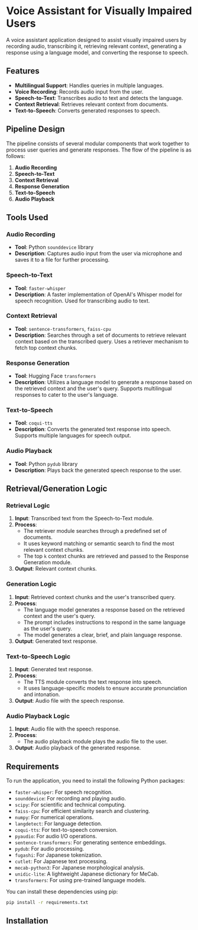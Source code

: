 # Voice Assistant for Visually Impaired Users

A voice assistant application designed to assist visually impaired users by recording audio, transcribing it, retrieving relevant context, generating a response using a language model, and converting the response to speech.

## Features

- **Multilingual Support**: Handles queries in multiple languages.
- **Voice Recording**: Records audio input from the user.
- **Speech-to-Text**: Transcribes audio to text and detects the language.
- **Context Retrieval**: Retrieves relevant context from documents.
- **Text-to-Speech**: Converts generated responses to speech.

## Pipeline Design

The pipeline consists of several modular components that work together to process user queries and generate responses. The flow of the pipeline is as follows:

1. **Audio Recording**
2. **Speech-to-Text**
3. **Context Retrieval**
4. **Response Generation**
5. **Text-to-Speech**
6. **Audio Playback**

## Tools Used

### Audio Recording

- **Tool**: Python `sounddevice` library
- **Description**: Captures audio input from the user via microphone and saves it to a file for further processing.

### Speech-to-Text

- **Tool**: `faster-whisper`
- **Description**: A faster implementation of OpenAI's Whisper model for speech recognition. Used for transcribing audio to text.

### Context Retrieval

- **Tool**: `sentence-transformers`, `faiss-cpu`
- **Description**: Searches through a set of documents to retrieve relevant context based on the transcribed query. Uses a retriever mechanism to fetch top context chunks.

### Response Generation

- **Tool**: Hugging Face `transformers`
- **Description**: Utilizes a language model to generate a response based on the retrieved context and the user's query. Supports multilingual responses to cater to the user's language.

### Text-to-Speech

- **Tool**: `coqui-tts`
- **Description**: Converts the generated text response into speech. Supports multiple languages for speech output.

### Audio Playback

- **Tool**: Python `pydub` library
- **Description**: Plays back the generated speech response to the user.

## Retrieval/Generation Logic

### Retrieval Logic

1. **Input**: Transcribed text from the Speech-to-Text module.
2. **Process**:
   - The retriever module searches through a predefined set of documents.
   - It uses keyword matching or semantic search to find the most relevant context chunks.
   - The top `k` context chunks are retrieved and passed to the Response Generation module.
3. **Output**: Relevant context chunks.

### Generation Logic

1. **Input**: Retrieved context chunks and the user's transcribed query.
2. **Process**:
   - The language model generates a response based on the retrieved context and the user's query.
   - The prompt includes instructions to respond in the same language as the user's query.
   - The model generates a clear, brief, and plain language response.
3. **Output**: Generated text response.

### Text-to-Speech Logic

1. **Input**: Generated text response.
2. **Process**:
   - The TTS module converts the text response into speech.
   - It uses language-specific models to ensure accurate pronunciation and intonation.
3. **Output**: Audio file with the speech response.

### Audio Playback Logic

1. **Input**: Audio file with the speech response.
2. **Process**:
   - The audio playback module plays the audio file to the user.
3. **Output**: Audio playback of the generated response.

## Requirements

To run the application, you need to install the following Python packages:

- `faster-whisper`: For speech recognition.
- `sounddevice`: For recording and playing audio.
- `scipy`: For scientific and technical computing.
- `faiss-cpu`: For efficient similarity search and clustering.
- `numpy`: For numerical operations.
- `langdetect`: For language detection.
- `coqui-tts`: For text-to-speech conversion.
- `pyaudio`: For audio I/O operations.
- `sentence-transformers`: For generating sentence embeddings.
- `pydub`: For audio processing.
- `fugashi`: For Japanese tokenization.
- `cutlet`: For Japanese text processing.
- `mecab-python3`: For Japanese morphological analysis.
- `unidic-lite`: A lightweight Japanese dictionary for MeCab.
- `transformers`: For using pre-trained language models.

You can install these dependencies using pip:

```sh
pip install -r requirements.txt
```

## Installation
